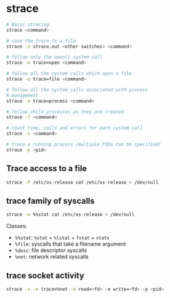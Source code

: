 # strace

```bash
# Basic stracing
strace <command>

# save the trace to a file
strace -o strace.out <other switches> <command>

# follow only the open() system call
strace -e trace=open <command>

# follow all the system calls which open a file
strace -e trace=file <command>

# follow all the system calls associated with process
# management
strace -e trace=process <command>

# follow child processes as they are created
strace -f <command>

# count time, calls and errors for each system call
strace -c <command>

# trace a running process (multiple PIDs can be specified)
strace -p <pid>
```

## Trace access to a file

```bash
strace -P /etc/os-release cat /etc/os-release > /dev/null
```


## trace family of syscalls

```bash
strace -e %%stat cat /etc/os-release > /dev/null
```

Classes:

- `%%stat`: `%stat` + `%lstat` + `fstat` + `statx`
- `%file`: syscalls that take a filename argument
- `%desc`: file descriptor syscalls
- `%net`: network related syscalls


## trace socket activity

```bash
strace -x -e trace=%net -e read=<fd> -e write=<fd> -p <pid>
```
